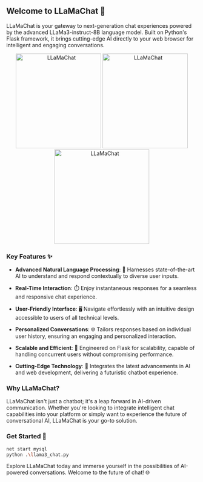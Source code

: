 ## Welcome to LLaMaChat 🤖

LLaMaChat is your gateway to next-generation chat experiences powered by the advanced LLaMa3-instruct-8B language model. Built on Python's Flask framework, it brings cutting-edge AI directly to your web browser for intelligent and engaging conversations.

<div style="text-align:center;">
<img src="https://cdn.jsdelivr.net/gh/ShaohanTian/MyBlog/img/202406132140839.png" alt="LLaMaChat" width="225" height="250">

<img src="https://cdn.jsdelivr.net/gh/ShaohanTian/MyBlog/img/202406132139683.png" alt="LLaMaChat" width="225" height="250">

<img src="https://cdn.jsdelivr.net/gh/ShaohanTian/MyBlog/img/202406132137385.png" alt="LLaMaChat" width="250" height="250">
</div>

### Key Features ✨

- **Advanced Natural Language Processing**: 🧠 Harnesses state-of-the-art AI to understand and respond contextually to diverse user inputs.
  
- **Real-Time Interaction**: ⏱️ Enjoy instantaneous responses for a seamless and responsive chat experience.
  
- **User-Friendly Interface**: 🖥️ Navigate effortlessly with an intuitive design accessible to users of all technical levels.
  
- **Personalized Conversations**: 🌐 Tailors responses based on individual user history, ensuring an engaging and personalized interaction.
  
- **Scalable and Efficient**: 🚀 Engineered on Flask for scalability, capable of handling concurrent users without compromising performance.
  
- **Cutting-Edge Technology**: 🔬 Integrates the latest advancements in AI and web development, delivering a futuristic chatbot experience.

### Why LLaMaChat?

LLaMaChat isn't just a chatbot; it's a leap forward in AI-driven communication. Whether you're looking to integrate intelligent chat capabilities into your platform or simply want to experience the future of conversational AI, LLaMaChat is your go-to solution.

### Get Started 🚀

```bash
net start mysql
python .\llama3_chat.py
```

Explore LLaMaChat today and immerse yourself in the possibilities of AI-powered conversations. Welcome to the future of chat! 🌐
